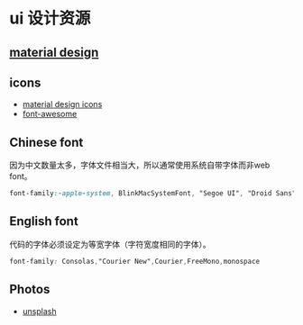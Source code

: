 # ui 设计资源 

## [material design](https://material.io/design/)

## icons
* [material design icons](https://material.io/tools/icons/?style=baseline)
* [font-awesome](https://fontawesome.com/)

## Chinese font
因为中文数量太多，字体文件相当大，所以通常使用系统自带字体而非web font。
```css
font-family:-apple-system, BlinkMacSystemFont, "Segoe UI", "Droid Sans", "Helvetica Neue", "PingFang SC", "Hiragino Sans GB", "Droid Sans Fallback", "Microsoft YaHei", sans-serif
```
## English font
代码的字体必须设定为等宽字体（字符宽度相同的字体）。
```css
font-family: Consolas,"Courier New",Courier,FreeMono,monospace
```

## Photos
* [unsplash](https://unsplash.com)
